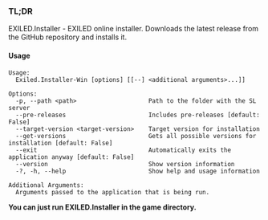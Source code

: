 ### TL;DR
EXILED.Installer - EXILED online installer. Downloads the latest release from the GitHub repository and installs it.

#### Usage
```
Usage:
  Exiled.Installer-Win [options] [[--] <additional arguments>...]]

Options:
  -p, --path <path>                    Path to the folder with the SL server
  --pre-releases                       Includes pre-releases [default: False]
  --target-version <target-version>    Target version for installation
  --get-versions                       Gets all possible versions for installation [default: False]
  --exit                               Automatically exits the application anyway [default: False]
  --version                            Show version information
  -?, -h, --help                       Show help and usage information

Additional Arguments:
  Arguments passed to the application that is being run.
```

**You can just run EXILED.Installer in the game directory.**
